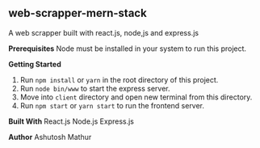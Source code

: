 ## web-scrapper-mern-stack
A web scrapper built with react.js, node,js and express.js

**Prerequisites**
Node must be installed in your system to run this project.

**Getting Started**
1. Run `npm install` or `yarn` in the root directory of this project.
2. Run `node bin/www` to start the express server.
3. Move into `client` directory and open new terminal from this directory.
3. Run `npm start` or `yarn start` to run the frontend server.

**Built With**
React.js
Node.js
Express.js

**Author**
Ashutosh Mathur